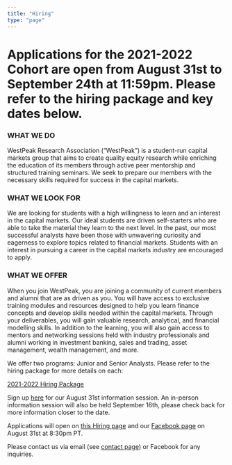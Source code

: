 ```yaml
---
title: "Hiring"
type: "page"
---
```


# Applications for the 2021-2022 Cohort are open from August 31st to September 24th at 11:59pm. Please refer to the hiring package and key dates below.


### WHAT WE DO
 
WestPeak Research Association (“WestPeak”) is a student-run capital markets group that aims to create quality equity research while enriching the education of its members through active peer mentorship and structured training seminars. We seek to prepare our members with the necessary skills required for success in the capital markets.
​
### WHAT WE LOOK FOR

We are looking for students with a high willingness to learn and an interest in the capital markets. Our ideal students are driven self-starters who are able to take the material they learn to the next level. In the past, our most successful analysts have been those with unwavering curiosity and eagerness to explore topics related to financial markets. Students with an interest in pursuing a career in the capital markets industry are encouraged to apply.
​
### WHAT WE OFFER

When you join WestPeak, you are joining a community of current members and alumni that are as driven as you. You will have access to exclusive training modules and resources designed to help you learn finance concepts and develop skills needed within the capital markets. Through your deliverables, you will gain valuable research, analytical, and financial modelling skills. In addition to the learning, you will also gain access to mentors and networking sessions held with industry professionals and alumni working in investment banking, sales and trading, asset management, wealth management, and more.

We offer two programs: Junior and Senior Analysts. Please refer to the hiring package for more details on each:

[2021-2022 Hiring Package](WPRA-Hiring-Package.pdf)

Sign up [here](https://forms.gle/ZXEXGAJ11fpcTgcZ6) for our August 31st information session. An in-person information session will also be held September 16th, please check back for more information closer to the date.

Applications will open on [this Hiring page](https://westpeakresearch.com/hiring) and our [Facebook page](https://www.facebook.com/WestPeakResearch/) on August 31st at 8:30pm PT. 

Please contact us via email (see [contact page](https://westpeakresearch.com/contact/)) or Facebook for any inquiries.